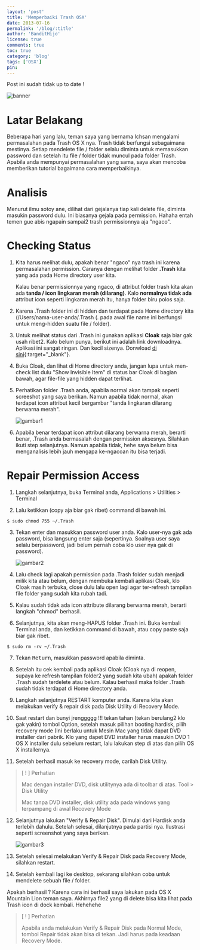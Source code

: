 ```yaml
---
layout: 'post'
title: 'Memperbaiki Trash OSX'
date: 2013-07-16
permalink: '/blog/:title'
author: 'BanditHijo'
license: true
comments: true
toc: true
category: 'blog'
tags: ['OSX']
pin:
---
```


<p class="notif-post">Post ini sudah tidak up to date !</p>

<!-- BANNER OF THE POST -->
<img class="post-body-img" src="https://1.bp.blogspot.com/-Jrz4qxlN9JQ/UeVCPh-mUCI/AAAAAAAABOs/XXW6t3UxH-s/s1600/Default+Header+Template+Post+14.jpg" alt="banner">

# Latar Belakang
Beberapa hari yang lalu, teman saya yang bernama Ichsan mengalami permasalahan pada Trash OS X nya. Trash tidak berfungsi sebagaimana mestinya. Setiap mendelete file / folder selalu diminta untuk memasukkan password dan setelah itu file / folder tidak muncul pada folder Trash.
Apabila anda mempunyai permasalahan yang sama, saya akan mencoba memberikan tutorial bagaimana cara memperbaikinya.

# Analisis
Menurut ilmu sotoy ane, dilihat dari gejalanya tiap kali delete file, diminta masukin password dulu. Ini biasanya gejala pada permission. Hahaha entah temen gue abis ngapain sampai2 trash permissionnya aja "ngaco".

# Checking Status
1. Kita harus melihat dulu, apakah benar "ngaco" nya trash ini karena permasalahan permission. Caranya dengan melihat folder **.Trash** kita yang ada pada Home directory user kita.

    Kalau benar permissionnya yang ngaco, di attribut folder trash kita akan ada **tanda / icon lingkaran merah (dilarang)**. Kalo **normalnya tidak ada** attribut icon seperti lingkaran merah itu, hanya folder biru polos saja.

2. Karena .Trash folder ini di hidden dan terdapat pada Home directory kita (/Users/nama-user-anda/.Trash (. pada awal file name ini berfungsi untuk meng-hidden suatu file / folder).

3. Untuk melihat status dari .Trash ini gunakan aplikasi **Cloak** saja biar gak usah ribet2. Kalo belum punya, berikut ini adalah link downloadnya. Aplikasi ini sangat ringan. Dan kecil sizenya. Donwload [di sini](https://www.macupdate.com/app/mac/31354/cloak%22]https://www.macupdate.com/app/mac/31354/cloak){:target="_blank"}.

4. Buka Cloak, dan lihat di Home directory anda, jangan lupa untuk men-check list dulu "Show Invisible Item"  di status bar Cloak di bagian bawah, agar file-file yang hidden dapat terlihat.

5. Perhatikan folder .Trash anda, apabila normal akan tampak seperti screeshot yang saya berikan. Namun apabila tidak normal, akan terdapat icon attribut kecil bergambar "tanda lingkaran dilarang berwarna merah".

    ![gambar1](https://3.bp.blogspot.com/-2-w-ahuuL1I/UeUyQWGLQ6I/AAAAAAAABNo/QcCtS-YzpJg/w701-h491-no/Screen+Shot+2013-07-16+at+6.40.08+PM.png)

6. Apabila benar terdapat icon attribut dilarang berwarna merah, berarti benar, .Trash anda bermasalah dengan permission aksesnya. Silahkan ikuti step selanjutnya. Namun apabila tidak, hehe saya belum bisa menganalisis lebih jauh mengapa ke-ngacoan itu bisa terjadi.

# Repair Permission Access
1. Langkah selanjutnya, buka Terminal anda, Applications > Utilities > Terminal

2. Lalu ketikkan (copy aja biar gak ribet) command di bawah ini.
```
$ sudo chmod 755 ~/.Trash
```

3. Tekan enter dan masukkan password user anda. Kalo user-nya gak ada password, bisa langsung enter saja (sepertinya. Soalnya user saya selalu berpassword, jadi belum pernah coba klo user nya gak di password).

    ![gambar2](https://4.bp.blogspot.com/-8pQyn-S6yLA/UeU0ihAQgNI/AAAAAAAABOA/oWavVRiUMsg/w664-h480-no/Screen+Shot+2013-07-16+at+6.54.09+PM.png)

4. Lalu check lagi apakah permission pada .Trash folder sudah menjadi milik kita atau belum, dengan membuka kembali aplikasi Cloak, klo Cloak masih terbuka, close dulu lalu open lagi agar ter-refresh tampilan file folder yang sudah kita rubah tadi.

5. Kalau sudah tidak ada icon attribute dilarang berwarna merah, berarti langkah "chmod" berhasil.

6. Selanjutnya, kita akan meng-HAPUS folder .Trash ini. Buka kembali Terminal anda, dan ketikkan command di bawah, atau copy paste saja biar gak ribet.
```
$ sudo rm -rv ~/.Trash
```

7. Tekan <kbd>Return</kbd>, masukkan password apabila diminta.

8. Setelah itu cek kembali pada aplikasi Cloak (Cloak nya di reopen, supaya ke refresh tampilan folder2 yang sudah kita ubah) apakah folder .Trash sudah terdelete atau belum. Kalau berhasil maka folder .Trash sudah tidak terdapat di Home directory anda.

9. Langkah selanjutnya RESTART komputer anda. Karena kita akan melakukan verify & repair disk pada Disk Utility di Recovery Mode.

10. Saat restart dan bunyi jrenggggg !!! tekan tahan (tekan berulang2 klo gak yakin) tombol Option, setelah masuk pilihan booting hardisk, pilih recovery mode (Ini berlaku untuk Mesin Mac yang tidak dapat DVD installer dari pabrik. Klo yang dapet DVD installer harus masukin DVD 1 OS X installer dulu sebelum restart, lalu lakukan step di atas dan pilih OS X installernya.

11. Setelah berhasil masuk ke recovery mode, carilah Disk Utility.
><p class="title-quote">[ ! ] Perhatian</p>
>Mac dengan installer DVD, disk utilitynya ada di toolbar di atas. Tool > Disk Utility
>
>Mac tanpa DVD installer, disk utility ada pada windows yang terpampang di awal Recovery Mode

12. Selanjutnya lakukan "Verify & Repair Disk". Dimulai dari Hardisk anda terlebih dahulu. Setelah selesai, dilanjutnya pada partisi nya. Ilustrasi seperti screenshot yang saya berikan.

    ![gambar3](https://2.bp.blogspot.com/-xF3iMU0yYBI/UeU5Wwz-A-I/AAAAAAAABOY/FK8XnVKCLvQ/w733-h648-no/Screen+Shot+2013-07-16+at+7.09.04+PM.png)

13. Setelah selesai melakukan Verify & Repair Disk pada Recovery Mode, silahkan restart.

14. Setelah kembali lagi ke desktop, sekarang silahkan coba untuk mendelete sebuah file / folder.

Apakah berhasil ? Karena cara ini berhasil saya lakukan pada OS X Mountain Lion teman saya. Akhirnya file2 yang di delete bisa kita lihat pada Trash icon di dock kembali. Hehehehe

><p class="title-quote">[ ! ] Perhatian</p>
>Apabila anda melakukan Verify & Repair Disk pada Normal Mode, tombol Repair tidak akan bisa di tekan. Jadi harus pada keadaan Recovery Mode.

